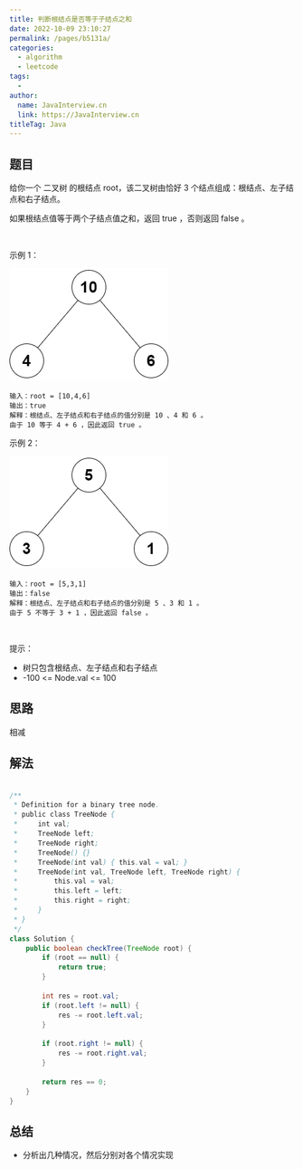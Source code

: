 ```yaml
---
title: 判断根结点是否等于子结点之和
date: 2022-10-09 23:10:27
permalink: /pages/b5131a/
categories:
  - algorithm
  - leetcode
tags:
  - 
author: 
  name: JavaInterview.cn
  link: https://JavaInterview.cn
titleTag: Java
---
```


## 题目

给你一个 二叉树 的根结点 root，该二叉树由恰好 3 个结点组成：根结点、左子结点和右子结点。

如果根结点值等于两个子结点值之和，返回 true ，否则返回 false 。

 

示例 1：

![](../../../media/pictures/leetcode/graph3drawio.png)

    输入：root = [10,4,6]
    输出：true
    解释：根结点、左子结点和右子结点的值分别是 10 、4 和 6 。
    由于 10 等于 4 + 6 ，因此返回 true 。
示例 2：

![](../../../media/pictures/leetcode/graph3drawio-1.png)

    输入：root = [5,3,1]
    输出：false
    解释：根结点、左子结点和右子结点的值分别是 5 、3 和 1 。
    由于 5 不等于 3 + 1 ，因此返回 false 。
 

提示：

- 树只包含根结点、左子结点和右子结点
- -100 <= Node.val <= 100

## 思路

相减

## 解法
```java

/**
 * Definition for a binary tree node.
 * public class TreeNode {
 *     int val;
 *     TreeNode left;
 *     TreeNode right;
 *     TreeNode() {}
 *     TreeNode(int val) { this.val = val; }
 *     TreeNode(int val, TreeNode left, TreeNode right) {
 *         this.val = val;
 *         this.left = left;
 *         this.right = right;
 *     }
 * }
 */
class Solution {
    public boolean checkTree(TreeNode root) {
        if (root == null) {
            return true;
        }

        int res = root.val;
        if (root.left != null) {
            res -= root.left.val;
        }

        if (root.right != null) {
            res -= root.right.val;
        }

        return res == 0;
    }
}
```

## 总结

- 分析出几种情况，然后分别对各个情况实现 
